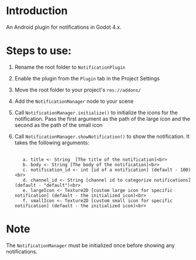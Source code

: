 # Introduction
An Android plugin for notifications in Godot 4.x.

# Steps to use:

1. Rename the root folder to ```NotificationPlugin```
2. Enable the plugin from the ```Plugin``` tab in the Project Settings
3. Move the root folder to your project's ```res://addons/```
4. Add the ```NotificationManager``` node to your scene
5. Call ```NotificationManager.initialize()``` to initialize the icons for the notification. Pass the first argument as the path of the large icon and the second as the path of the small icon
6. Call ```NotificationManager.showNotification()``` to show the notification. It takes the following arguments:<br><br>

          a. title <- String  [The title of the notification]<br>
          b. body <- String [The body of the notification]<br>
          c. notification_id <- int [id of a notification] (default - 100)<br>
          d. channel_id <- String [channel id to categorize notifications] (default - "default")<br>
          e. largeIcon <- Texture2D [custom large icon for specific notification] (default - the initialized icon)<br>
          f. smallIcon <- Texture2D [custom small icon for specific notification] (default - the initialized icon)<br>

# Note
The ```NotificationManager``` must be initialized once before showing any notifications.
